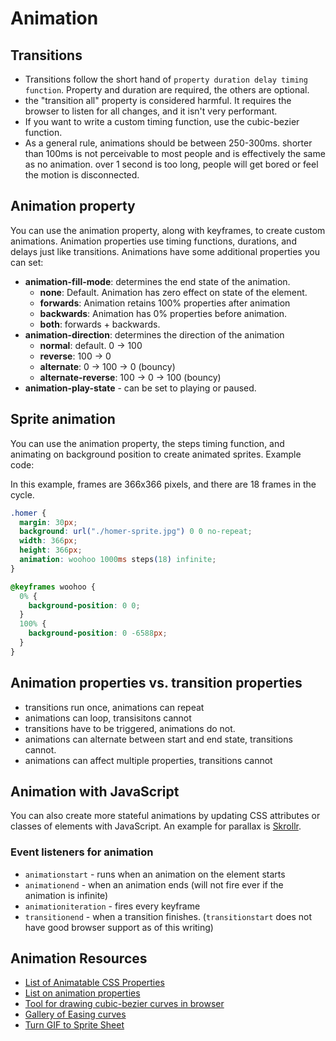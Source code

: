 # Animation

## Transitions

- Transitions follow the short hand of `property duration delay timing function`. Property and duration are required, the others are optional.
- the "transition all" property is considered harmful. It requires the browser to listen for all changes, and it isn't very performant.
- If you want to write a custom timing function, use the cubic-bezier function.
- As a general rule, animations should be between 250-300ms. shorter than 100ms is not perceivable to most people and is effectively the same as no animation. over 1 second is too long, people will get bored or feel the motion is disconnected.

## Animation property

You can use the animation property, along with keyframes, to create custom animations. Animation properties use timing functions, durations, and delays just like transitions. Animations have some additional properties you can set:

- **animation-fill-mode**: determines the end state of the animation.
  - **none**: Default. Animation has zero effect on state of the element.
  - **forwards**: Animation retains 100% properties after animation
  - **backwards**: Animation has 0% properties before animation.
  - **both**: forwards + backwards.
- **animation-direction**: determines the direction of the animation
  - **normal**: default. 0 -> 100
  - **reverse**: 100 -> 0
  - **alternate**: 0 -> 100 -> 0 (bouncy)
  - **alternate-reverse**: 100 -> 0 -> 100 (bouncy)
- **animation-play-state** - can be set to playing or paused.

## Sprite animation

You can use the animation property, the steps timing function, and animating on background position to create animated sprites. Example code:

In this example, frames are 366x366 pixels, and there are 18 frames in the cycle.

```css
.homer {
  margin: 30px;
  background: url("./homer-sprite.jpg") 0 0 no-repeat;
  width: 366px;
  height: 366px;
  animation: woohoo 1000ms steps(18) infinite;
}

@keyframes woohoo {
  0% {
    background-position: 0 0;
  }
  100% {
    background-position: 0 -6588px;
  }
}
```

## Animation properties vs. transition properties

- transitions run once, animations can repeat
- animations can loop, transisitons cannot
- transitions have to be triggered, animations do not.
- animations can alternate between start and end state, transitions cannot.
- animations can affect multiple properties, transitions cannot

## Animation with JavaScript

You can also create more stateful animations by updating CSS attributes or classes of elements with JavaScript. An example for parallax is [Skrollr](https://prinzhorn.github.io/skrollr/).

### Event listeners for animation

- `animationstart` - runs when an animation on the element starts
- `animationend` - when an animation ends (will not fire ever if the animation is infinite)
- `animationiteration` - fires every keyframe
- `transitionend` - when a transition finishes. (`transitionstart` does not have good browser support as of this writing)

## Animation Resources

- [List of Animatable CSS Properties](https://developer.mozilla.org/en-US/docs/Web/CSS/CSS_animated_properties)
- [List on animation properties](https://developer.mozilla.org/en-US/docs/Web/CSS/animation)
- [Tool for drawing cubic-bezier curves in browser](https://cubic-bezier.com/)
- [Gallery of Easing curves](https://easings.net/)
- [Turn GIF to Sprite Sheet](https://ezgif.com/gif-to-sprite)
